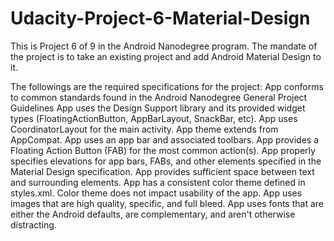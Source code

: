 # Udacity-Project-6-Material-Design
This is Project 6 of 9 in the Android Nanodegree program. 
The mandate of the project is to take an existing project and add Android Material Design to it. 

The followings are the required specifications for the project: 
App conforms to common standards found in the Android Nanodegree General Project Guidelines
App uses the Design Support library and its provided widget types (FloatingActionButton, AppBarLayout, SnackBar, etc).
App uses CoordinatorLayout for the main activity.
App theme extends from AppCompat.
App uses an app bar and associated toolbars.
App provides a Floating Action Button (FAB) for the most common action(s).
App properly specifies elevations for app bars, FABs, and other elements specified in the Material Design specification.
App provides sufficient space between text and surrounding elements.
App has a consistent color theme defined in styles.xml.
Color theme does not impact usability of the app.
App uses images that are high quality, specific, and full bleed.
App uses fonts that are either the Android defaults, are complementary, and aren't otherwise distracting.
